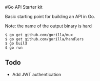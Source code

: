 #Go API Starter kit

Basic starting point for building an API in Go.

Note: the name of the output binary is hard


````
$ go get github.com/gorilla/mux
$ go get github.com/gorilla/handlers
$ go build
$ go run
````

## Todo
- Add JWT authentication
